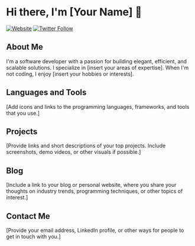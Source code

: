 
# Hi there, I'm [Your Name] 👋

[![Website](https://img.shields.io/badge/website-%23117AC9.svg?&style=for-the-badge&logo=google-chrome&logoColor=white)](https://www.yourwebsite.com)
[![Twitter Follow](https://img.shields.io/twitter/follow/yourhandle?color=%231DA1F2&label=Follow%20%40yourhandle&logo=twitter&logoColor=white&style=for-the-badge)](https://twitter.com/yourhandle)

## About Me

I'm a software developer with a passion for building elegant, efficient, and scalable solutions. I specialize in [insert your areas of expertise]. When I'm not coding, I enjoy [insert your hobbies or interests].

## Languages and Tools

[Add icons and links to the programming languages, frameworks, and tools that you use.]

## Projects

[Provide links and short descriptions of your top projects. Include screenshots, demo videos, or other visuals if possible.]

## Blog

[Include a link to your blog or personal website, where you share your thoughts on industry trends, programming techniques, or other topics of interest.]

## Contact Me

[Provide your email address, LinkedIn profile, or other ways for people to get in touch with you.]

